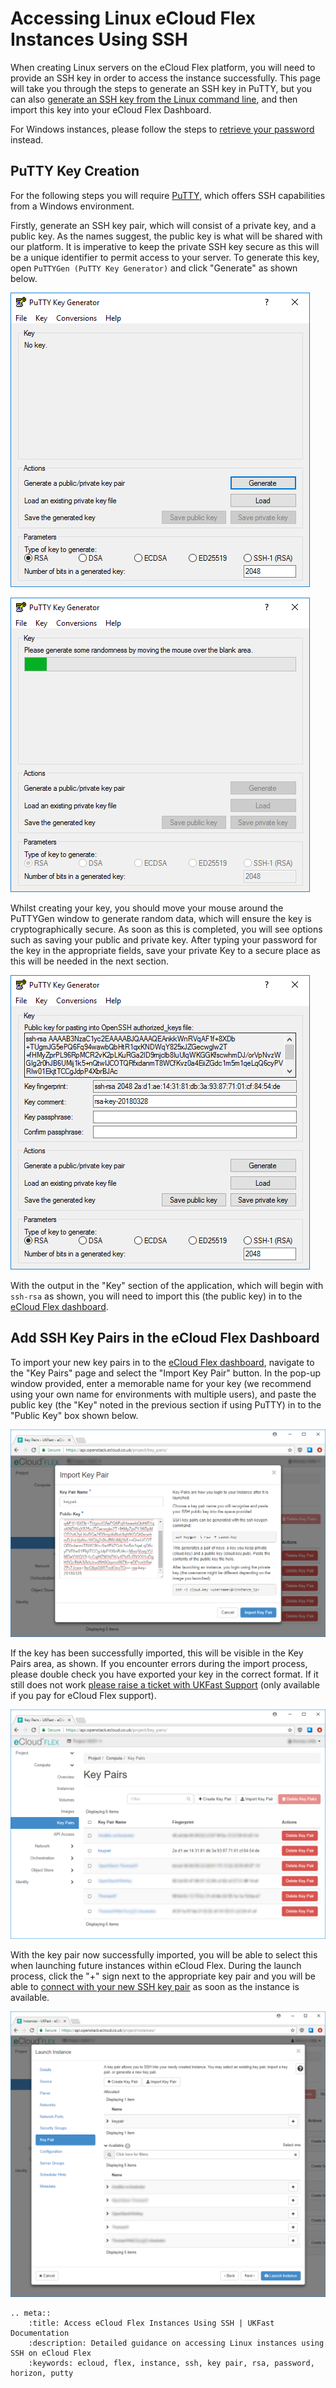 # Accessing Linux eCloud Flex Instances Using SSH

When creating Linux servers on the eCloud Flex platform, you will need to provide an SSH key in order to access the instance successfully. This page will take you through the steps to generate an SSH key in PuTTY, but you can also [generate an SSH key from the Linux command line](/operatingsystems/linux/ssh/keys.html#generating-keys), and then import this key into your eCloud Flex Dashboard.

For Windows instances, please follow the steps to [retrieve your password](/cloud/flex/general/passwordretrieval.html) instead.

## PuTTY Key Creation

For the following steps you will require [PuTTY](https://www.chiark.greenend.org.uk/~sgtatham/putty/latest.html), which offers SSH capabilities from a Windows environment.

Firstly, generate an SSH key pair, which will consist of a private key, and a public key. As the names suggest, the public key is what will be shared with our platform. It is imperative to keep the private SSH key secure as this will be a unique identifier to permit access to your server. To generate this key, open `PuTTYGen (PuTTY Key Generator)` and click "Generate" as shown below.

![open-puttygen](../files/0001.PNG)

![generate-key-puttygen](../files/0002.PNG)

Whilst creating your key, you should move your mouse around the PuTTYGen window to generate random data, which will ensure the key is cryptographically secure. As soon as this is completed, you will see options such as saving your public and private key. After typing your password for the key in the appropriate fields, save your private Key to a secure place as this will be needed in the next section.

![generate-key-puttygen-completed](../files/0003.PNG)

With the output in the "Key" section of the application, which will begin with `ssh-rsa` as shown, you will need to import this (the public key) in to the [eCloud Flex dashboard](https://api.openstack.ecloud.co.uk/project/key_pairs/).

## Add SSH Key Pairs in the eCloud Flex Dashboard

To import your new key pairs in to the [eCloud Flex dashboard](https://api.openstack.ecloud.co.uk/project/key_pairs/), navigate to the "Key Pairs" page and select the "Import Key Pair" button. In the pop-up window provided, enter a memorable name for your key (we recommend using your own name for environments with multiple users), and paste the public key (the "Key" noted in the previous section if using PuTTY) in to the "Public Key" box shown below.

![key-pair-import](../files/0010.PNG)

If the key has been successfully imported, this will be visible in the Key Pairs area, as shown. If you encounter errors during the import process, please double check you have exported your key in the correct format.  If it still does not work [please raise a ticket with UKFast Support](https://my.ukfast.co.uk/pss/add.php) (only available if you pay for eCloud Flex support).

![key-pair-import-success](../files/0011.PNG)

With the key pair now successfully imported, you will be able to select this when launching future instances within eCloud Flex. During the launch process, click the "+" sign next to the appropriate key pair and you will be able to [connect with your new SSH key pair](/operatingsystems/linux/basics/connecting.html) as soon as the instance is available.

![instance-select-key-pair](../files/0012.PNG)

```eval_rst
.. meta::
    :title: Access eCloud Flex Instances Using SSH | UKFast Documentation
    :description: Detailed guidance on accessing Linux instances using SSH on eCloud Flex
    :keywords: ecloud, flex, instance, ssh, key pair, rsa, password, horizon, putty
```
